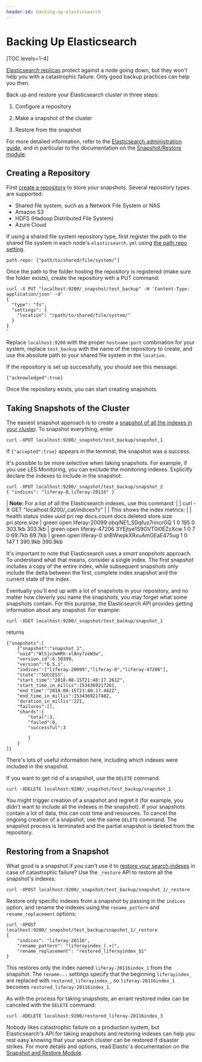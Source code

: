 ```yaml
---
header-id: backing-up-elasticsearch
---
```


# Backing Up Elasticsearch

[TOC levels=1-4]

[Elasticsearch replicas](https://www.elastic.co/guide/en/elasticsearch/guide/master/replica-shards.html)
protect against a node going down, but they won't help you with a catastrophic
failure. Only good backup practices can help you then.

Back up and restore your Elasticsearch cluster in three steps: 

1.  Configure a repository

2.  Make a snapshot of the cluster

3.  Restore from the snapshot

For more detailed information, refer to the 
[Elasticsearch administration guide](https://www.elastic.co/guide/en/elasticsearch/guide/master/administration.html),
and in particular to the documentation on the 
[Snapshot/Restore module](https://www.elastic.co/guide/en/elasticsearch/reference/6.5/modules-snapshots.html).

## Creating a Repository

First [create a repository](https://www.elastic.co/guide/en/elasticsearch/reference/6.5/modules-snapshots.html#_repositories)
to store your snapshots. Several repository types are supported:

- Shared file system, such as a Network File System or NAS
- Amazon S3
- HDFS (Hadoop Distributed File System)
- Azure Cloud

If using a shared file system repository type, first register the path to the
shared file system in each node's `elasticsearch.yml` using 
[the path.repo setting](https://www.elastic.co/guide/en/elasticsearch/reference/6.5/modules-snapshots.html#_shared_file_system_repository).

    path.repo: ["path/to/shared/file/system/"]

Once the path to the folder hosting the repository is registered (make sure the
folder exists), create the repository with a PUT command:

    curl -X PUT "localhost:9200/_snapshot/test_backup" -H 'Content-Type: application/json' -d'
    {
      "type": "fs",
      "settings": {
        "location": "/path/to/shared/file/system/"
      }
    }
    '
Replace `localhost:9200` with the proper `hostname:port` combination for your
system, replace `test_backup` with the name of the repository to create, and use
the absolute path to your shared file system in the `location`.

If the repository is set up successfully, you should see this message:

    {"acknowledged":true}

Once the repository exists, you can start creating snapshots.

## Taking Snapshots of the Cluster

The easiest snapshot approach is to create a 
[snapshot of all the indexes in your cluster](https://www.elastic.co/guide/en/elasticsearch/reference/6.5/modules-snapshots.html#_snapshot). 
To snapshot everything, enter

    curl -XPUT localhost:9200/_snapshot/test_backup/snapshot_1

If `{"accepted":true}` appears in the terminal, the snapshot was a success.

It's possible to be more selective when taking snapshots. For example, if you
use LES Monitoring, you can exclude the monitoring indexes. Explicitly declare
the indexes to include in the snapshot:

    curl -XPUT localhost:9200/_snapshot/test_backup/snapshot_2
    { "indices": "liferay-0,liferay-20116" }

| **Note:** For a list of all the Elasticsearch indexes, use this command:
| 
|     curl -X GET "localhost:9200/_cat/indices?v"
| 
| This shows the index metrics:
| 
|     health status index         uuid                   pri rep docs.count docs.deleted store.size pri.store.size
|     green  open   liferay-20099 obqiNE1_SDqfuz7rincrGQ   1   0        195            0    303.1kb        303.1kb
|     green  open   liferay-47206 3YEjtye1S9OVT0i0EZcXcw   1   0          7            0     69.7kb         69.7kb
|     green  open   liferay-0     shBWwpkXRxuAmGEaE475ug   1   0        147            1    390.9kb        390.9kb

It's important to note that Elasticsearch uses a *smart snapshots* approach. To
understand what that means, consider a single index. The first snapshot includes
a copy of the entire index, while subsequent snapshots only include the delta
between the first, complete index snapshot and the current state of the index.

Eventually you'll end up with a lot of snapshots in your repository, and no
matter how cleverly you name the snapshots, you may forget what some snapshots
contain. For this purpose, the Elasticsearch API provides getting information
about any snapshot. For example:

    curl -XGET localhost:9200/_snapshot/test_backup/snapshot_1

returns

    {"snapshots":[
        {"snapshot":"snapshot_1",
        "uuid":"WlSjvJwHRh-xlAny7zeW3w",
        "version_id":6.50399,
        "version":"6.5.1",
        "indices":["liferay-20099","liferay-0","liferay-47206"],
        "state":"SUCCESS",
        "start_time":"2018-08-15T21:40:17.261Z",
        "start_time_in_millis":1534369217261,
        "end_time":"2018-08-15T21:40:17.482Z",
        "end_time_in_millis":1534369217482,
        "duration_in_millis":221,
        "failures":[],
        "shards":{
            "total":3,
            "failed":0,
            "successful":3
            
            }
        }
    ]}

There's lots of useful information here, including which indexes were
included in the snapshot.

If you want to get rid of a snapshot, use the `DELETE` command.

    curl -XDELETE localhost:9200/_snapshot/test_backup/snapshot_1

You might trigger creation of a snapshot and regret it (for example, you didn't
want to include all the indexes in the snapshot). If your snapshots contain
a lot of data, this can cost time and resources. To cancel the ongoing creation
of a snapshot, use the same `DELETE` command.  The snapshot process is
terminated and the partial snapshot is deleted from the repository.

## Restoring from a Snapshot

What good is a snapshot if you can't use it to 
[restore your search indexes](https://www.elastic.co/guide/en/elasticsearch/reference/6.5/modules-snapshots.html#_restore) 
in case of catastrophic failure? Use the `_restore` API to restore all the
snapshot's indexes:

    curl -XPOST localhost:9200/_snapshot/test_backup/snapshot_1/_restore

Restore only specific indexes from a snapshot by passing in the `indices`
option, and rename the indexes using the `rename_pattern` and
`rename_replacement` options:

    curl -XPOST
    localhost:9200/_snapshot/test_backup/snapshot_1/_restore
    {
        "indices": "liferay-20116",
        "rename_pattern": "liferayindex_(.+)",
        "rename_replacement": "restored_liferayindex_$1"
    }

This restores only the index named `liferay-20116index_1` from the snapshot. The
`rename...` settings specify that the beginning `liferayindex_` are replaced
with `restored_liferayindex_`, so `liferay-20116index_1` becomes
`restored_liferay-20116index_1`.

As with the process for taking snapshots, an errant restored index can be
canceled with the `DELETE` command:

    curl -XDELETE localhost:9200/restored_liferay-20116index_3

Nobody likes catastrophic failure on a production system, but Elasticsearch's
API for taking snapshots and restoring indexes can help you rest easy knowing
that your search cluster can be restored if disaster strikes. For more details
and options, read Elastic's documentation on the [Snapshot and Restore
Module](https://www.elastic.co/guide/en/elasticsearch/reference/6.5/modules-snapshots.html#modules-snapshots).
